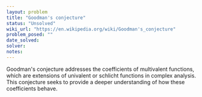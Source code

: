 ```yaml
---
layout: problem
title: "Goodman's conjecture"
status: "Unsolved"
wiki_url: "https://en.wikipedia.org/wiki/Goodman's_conjecture"
problem_posed: ""
date_solved:
solver:
notes:
---
```

Goodman's conjecture addresses the coefficients of multivalent functions, which are extensions of univalent or schlicht functions in complex analysis. This conjecture seeks to provide a deeper understanding of how these coefficients behave.